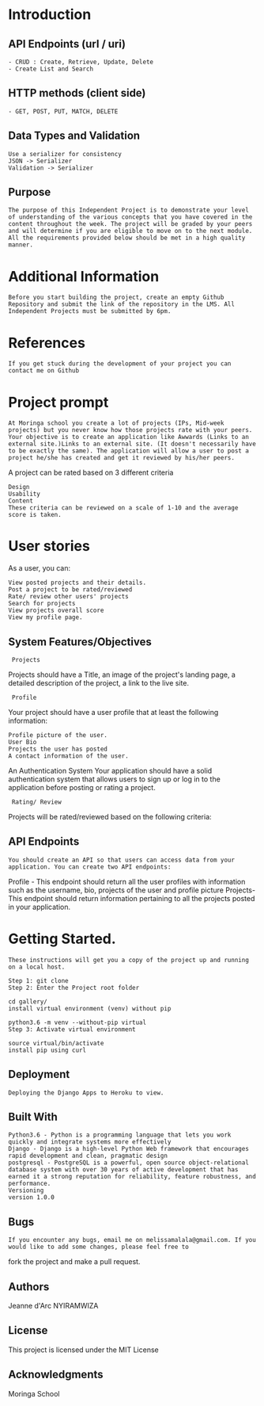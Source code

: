# Introduction



## API Endpoints (url / uri)
    - CRUD : Create, Retrieve, Update, Delete 
    - Create List and Search

## HTTP methods (client side)
    - GET, POST, PUT, MATCH, DELETE    
    
## Data Types and Validation
    Use a serializer for consistency 
    JSON -> Serializer
    Validation -> Serializer
    
    
    
## Purpose
    The purpose of this Independent Project is to demonstrate your level of understanding of the various concepts that you have covered in the content throughout the week. The project will be graded by your peers and will determine if you are eligible to move on to the next module. All the requirements provided below should be met in a high quality manner.

# Additional Information
    Before you start building the project, create an empty Github Repository and submit the link of the repository in the LMS. All Independent Projects must be submitted by 6pm.

# References
    If you get stuck during the development of your project you can contact me on Github


# Project prompt
    At Moringa school you create a lot of projects (IPs, Mid-week projects) but you never know how those projects rate with your peers. Your objective is to create an application like Awwards (Links to an external site.)Links to an external site. (It doesn't necessarily have to be exactly the same). The application will allow a user to post a project he/she has created and get it reviewed by his/her peers.

A project can be rated based on 3 different criteria

    Design
    Usability
    Content
    These criteria can be reviewed on a scale of 1-10 and the average score is taken.

# User stories
As a user, you can:

    View posted projects and their details.
    Post a project to be rated/reviewed
    Rate/ review other users' projects
    Search for projects 
    View projects overall score
    View my profile page.

## System Features/Objectives
     Projects
Projects should have a Title, an image of the project's landing page, a detailed description of the project, a link to the live site.

     Profile
Your project should have a user profile that at least the following information:

    Profile picture of the user.
    User Bio
    Projects the user has posted
    A contact information of the user. 
 An Authentication System 
    Your application should have a solid authentication system that allows users to sign up or log in to the application before posting or rating a project.

     Rating/ Review
Projects will be rated/reviewed based on the following criteria:

 
##  API Endpoints
    You should create an API so that users can access data from your application. You can create two API endpoints:

Profile - This endpoint should return all the user profiles with information such as the username, bio, projects of the user and profile picture
Projects- This endpoint should return information pertaining to all the projects posted in your application.


# Getting Started.

    These instructions will get you a copy of the project up and running on a local host.

    Step 1: git clone
    Step 2: Enter the Project root folder

    cd gallery/
    install virtual environment (venv) without pip

    python3.6 -m venv --without-pip virtual
    Step 3: Activate virtual environment

    source virtual/bin/activate
    install pip using curl


## Deployment

    Deploying the Django Apps to Heroku to view.

## Built With

    Python3.6 - Python is a programming language that lets you work quickly and integrate systems more effectively
    Django - Django is a high-level Python Web framework that encourages rapid development and clean, pragmatic design
    postgresql - PostgreSQL is a powerful, open source object-relational database system with over 30 years of active development that has earned it a strong reputation for reliability, feature robustness, and performance.
    Versioning
    version 1.0.0

## Bugs

    If you encounter any bugs, email me on melissamalala@gmail.com. If you would like to add some changes, please feel free to
fork the project and make a pull request.

## Authors

Jeanne d'Arc NYIRAMWIZA

## License

This project is licensed under the MIT License

## Acknowledgments

Moringa School


